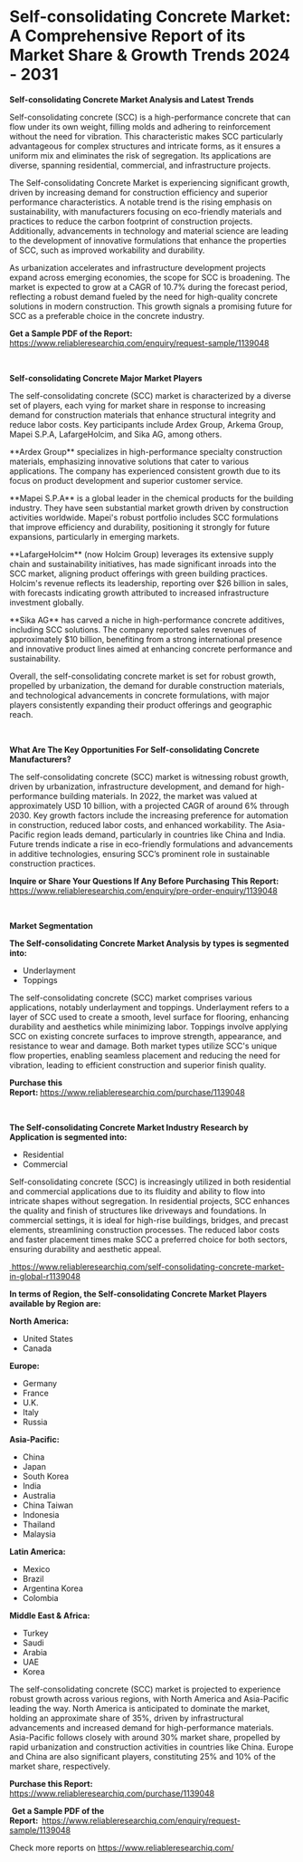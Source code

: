 <p><h1>Self-consolidating Concrete Market: A Comprehensive Report of its Market Share & Growth Trends 2024 - 2031</h1></p><p><strong>Self-consolidating Concrete Market Analysis and Latest Trends</strong></p>
<p><p>Self-consolidating concrete (SCC) is a high-performance concrete that can flow under its own weight, filling molds and adhering to reinforcement without the need for vibration. This characteristic makes SCC particularly advantageous for complex structures and intricate forms, as it ensures a uniform mix and eliminates the risk of segregation. Its applications are diverse, spanning residential, commercial, and infrastructure projects.</p><p>The Self-consolidating Concrete Market is experiencing significant growth, driven by increasing demand for construction efficiency and superior performance characteristics. A notable trend is the rising emphasis on sustainability, with manufacturers focusing on eco-friendly materials and practices to reduce the carbon footprint of construction projects. Additionally, advancements in technology and material science are leading to the development of innovative formulations that enhance the properties of SCC, such as improved workability and durability.</p><p>As urbanization accelerates and infrastructure development projects expand across emerging economies, the scope for SCC is broadening. The market is expected to grow at a CAGR of 10.7% during the forecast period, reflecting a robust demand fueled by the need for high-quality concrete solutions in modern construction. This growth signals a promising future for SCC as a preferable choice in the concrete industry.</p></p>
<p><strong>Get a Sample PDF of the Report:&nbsp;</strong> <a href="https://www.reliableresearchiq.com/enquiry/request-sample/1139048?utm_campaign=1088&utm_medium=2&utm_source=Github&utm_content=ia&utm_term=28122024&utm_id=self-consolidating-concrete">https://www.reliableresearchiq.com/enquiry/request-sample/1139048</a></p>
<p>&nbsp;</p>
<p><strong>Self-consolidating Concrete Major Market Players</strong></p>
<p><p>The self-consolidating concrete (SCC) market is characterized by a diverse set of players, each vying for market share in response to increasing demand for construction materials that enhance structural integrity and reduce labor costs. Key participants include Ardex Group, Arkema Group, Mapei S.P.A, LafargeHolcim, and Sika AG, among others.</p><p>**Ardex Group** specializes in high-performance specialty construction materials, emphasizing innovative solutions that cater to various applications. The company has experienced consistent growth due to its focus on product development and superior customer service.</p><p>**Mapei S.P.A** is a global leader in the chemical products for the building industry. They have seen substantial market growth driven by construction activities worldwide. Mapei's robust portfolio includes SCC formulations that improve efficiency and durability, positioning it strongly for future expansions, particularly in emerging markets.</p><p>**LafargeHolcim** (now Holcim Group) leverages its extensive supply chain and sustainability initiatives, has made significant inroads into the SCC market, aligning product offerings with green building practices. Holcim's revenue reflects its leadership, reporting over $26 billion in sales, with forecasts indicating growth attributed to increased infrastructure investment globally.</p><p>**Sika AG** has carved a niche in high-performance concrete additives, including SCC solutions. The company reported sales revenues of approximately $10 billion, benefiting from a strong international presence and innovative product lines aimed at enhancing concrete performance and sustainability.</p><p>Overall, the self-consolidating concrete market is set for robust growth, propelled by urbanization, the demand for durable construction materials, and technological advancements in concrete formulations, with major players consistently expanding their product offerings and geographic reach.</p></p>
<p>&nbsp;</p>
<p><strong>What Are The Key Opportunities For Self-consolidating Concrete Manufacturers?</strong></p>
<p><p>The self-consolidating concrete (SCC) market is witnessing robust growth, driven by urbanization, infrastructure development, and demand for high-performance building materials. In 2022, the market was valued at approximately USD 10 billion, with a projected CAGR of around 6% through 2030. Key growth factors include the increasing preference for automation in construction, reduced labor costs, and enhanced workability. The Asia-Pacific region leads demand, particularly in countries like China and India. Future trends indicate a rise in eco-friendly formulations and advancements in additive technologies, ensuring SCC’s prominent role in sustainable construction practices.</p></p>
<p><strong>Inquire or Share Your Questions If Any Before Purchasing This Report:</strong> <a href="https://www.reliableresearchiq.com/enquiry/pre-order-enquiry/1139048?utm_campaign=1088&utm_medium=2&utm_source=Github&utm_content=ia&utm_term=28122024&utm_id=self-consolidating-concrete">https://www.reliableresearchiq.com/enquiry/pre-order-enquiry/1139048</a></p>
<p>&nbsp;</p>
<p><strong>Market Segmentation</strong></p>
<p><strong>The Self-consolidating Concrete Market Analysis by types is segmented into:</strong></p>
<p><ul><li>Underlayment</li><li>Toppings</li></ul></p>
<p><p>The self-consolidating concrete (SCC) market comprises various applications, notably underlayment and toppings. Underlayment refers to a layer of SCC used to create a smooth, level surface for flooring, enhancing durability and aesthetics while minimizing labor. Toppings involve applying SCC on existing concrete surfaces to improve strength, appearance, and resistance to wear and damage. Both market types utilize SCC's unique flow properties, enabling seamless placement and reducing the need for vibration, leading to efficient construction and superior finish quality.</p></p>
<p><strong>Purchase this Report:&nbsp;</strong><a href="https://www.reliableresearchiq.com/purchase/1139048?utm_campaign=1088&utm_medium=2&utm_source=Github&utm_content=ia&utm_term=28122024&utm_id=self-consolidating-concrete">https://www.reliableresearchiq.com/purchase/1139048</a></p>
<p>&nbsp;</p>
<p><strong>The Self-consolidating Concrete Market Industry Research by Application is segmented into:</strong></p>
<p><ul><li>Residential</li><li>Commercial</li></ul></p>
<p><p>Self-consolidating concrete (SCC) is increasingly utilized in both residential and commercial applications due to its fluidity and ability to flow into intricate shapes without segregation. In residential projects, SCC enhances the quality and finish of structures like driveways and foundations. In commercial settings, it is ideal for high-rise buildings, bridges, and precast elements, streamlining construction processes. The reduced labor costs and faster placement times make SCC a preferred choice for both sectors, ensuring durability and aesthetic appeal.</p></p>
<p><a href="https://www.reliableresearchiq.com/self-consolidating-concrete-market-in-global-r1139048?utm_campaign=1088&utm_medium=2&utm_source=Github&utm_content=ia&utm_term=28122024&utm_id=self-consolidating-concrete">&nbsp;https://www.reliableresearchiq.com/self-consolidating-concrete-market-in-global-r1139048</a></p>
<p><strong>In terms of Region, the Self-consolidating Concrete Market Players available by Region are:</strong></p>
<p>
    <p> <strong> North America: </strong>
        <ul>
            <li>United States</li>
            <li>Canada</li>
        </ul>
        </p> 
    <p> <strong> Europe: </strong>
        <ul>
            <li>Germany</li>
            <li>France</li>
            <li>U.K.</li>
            <li>Italy</li>
            <li>Russia</li>
        </ul>
        </p> 
    <p> <strong> Asia-Pacific: </strong>
        <ul>
            <li>China</li>
            <li>Japan</li>
            <li>South Korea</li>
            <li>India</li>
            <li>Australia</li>
            <li>China Taiwan</li>
            <li>Indonesia</li>
            <li>Thailand</li>
            <li>Malaysia</li>
        </ul>
        </p> 
    <p> <strong> Latin America: </strong>
        <ul>
            <li>Mexico</li>
            <li>Brazil</li>
            <li>Argentina Korea</li>
            <li>Colombia</li>
        </ul>
        </p> 
    <p> <strong> Middle East & Africa: </strong>
        <ul>
            <li>Turkey</li>
            <li>Saudi</li>
            <li>Arabia</li>
            <li>UAE</li>
            <li>Korea</li>
        </ul>
    </p>
    </p>
<p><p>The self-consolidating concrete (SCC) market is projected to experience robust growth across various regions, with North America and Asia-Pacific leading the way. North America is anticipated to dominate the market, holding an approximate share of 35%, driven by infrastructural advancements and increased demand for high-performance materials. Asia-Pacific follows closely with around 30% market share, propelled by rapid urbanization and construction activities in countries like China. Europe and China are also significant players, constituting 25% and 10% of the market share, respectively.</p></p>
<p><strong>Purchase this Report: </strong><a href="https://www.reliableresearchiq.com/purchase/1139048?utm_campaign=1088&utm_medium=2&utm_source=Github&utm_content=ia&utm_term=28122024&utm_id=self-consolidating-concrete">https://www.reliableresearchiq.com/purchase/1139048</a></p>
<p>&nbsp;<strong>Get a Sample PDF of the Report:&nbsp;&nbsp;</strong><a href="https://www.reliableresearchiq.com/enquiry/request-sample/1139048?utm_campaign=1088&utm_medium=2&utm_source=Github&utm_content=ia&utm_term=28122024&utm_id=self-consolidating-concrete">https://www.reliableresearchiq.com/enquiry/request-sample/1139048</a></p>
<p><strong></strong></p>
<p>Check more reports on <a href="https://www.reliableresearchiq.com/?utm_campaign=1088&utm_medium=2&utm_source=Github&utm_content=ia&utm_term=28122024&utm_id=self-consolidating-concrete">https://www.reliableresearchiq.com/</a></p>